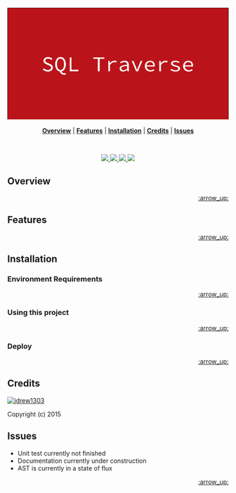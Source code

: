 <p align="center">
  <a name="brand" href="#"><img src="./docs/sql_traverse_logo.png"></a>
</p>

<p align="center">
  <b><a href="#overview">Overview</a></b>
  |
  <b><a href="#features">Features</a></b>
  |
  <b><a href="#installation">Installation</a></b>
  |
  <b><a href="#credits">Credits</a></b>
  |
  <b><a href="#issues">Issues</a></b>
</p>

<br>

<p align="center">
<a href="https://travis-ci.org/jdrew1303/sqltraverse"> <img src="https://img.shields.io/travis/jdrew1303/sqltraverse.svg?style=flat-square" alt=" "> </a>
<a href="./LICENSE"> <img src="http://img.shields.io/badge/license-BSD%202%20Clause-blue.svg?style=flat-square" alt=" "> </a>
<a href=""> <img src="https://img.shields.io/badge/platform-Browser%20%7C%20Node.js-808080.svg?style=flat-square" alt=" "> </a>
<a href="https://travis-ci.org/jdrew1303/sqltraverse"> <img src="https://img.shields.io/badge/documentation-below-green.svg?style=flat-square" alt=" "> </a>
</p>


## Overview


<p align="right"><a href="#top">:arrow_up:</a></p>

## Features


<p align="right"><a href="#top">:arrow_up:</a></p>

## Installation

### Environment Requirements



<p align="right"><a href="#top">:arrow_up:</a></p>


### Using this project



<p align="right"><a href="#top">:arrow_up:</a></p>

### Deploy
<p align="right"><a href="#top">:arrow_up:</a></p>


## Credits


[![jdrew1303](https://avatars0.githubusercontent.com/u/2535432?v=3&s=40)](https://twitter.com/intent/follow?screen_name=j_drew1303 "Follow @j_drew1303 on Twitter")

Copyright (c) 2015

## Issues
- Unit test currently not finished
- Documentation currently under construction
- AST is currently in a state of flux

<p align="right"><a href="#top">:arrow_up:</a></p>